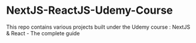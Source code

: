 # NextJS-ReactJS-Udemy-Course
This repo contains various projects built under the Udemy course :  NextJS &amp; React - The complete guide 
